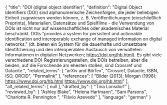 {
    "title": "DOI (digital object identifier)",
    "definition": "Digital Object Identifiers (DOI) sind alphanumerische Zeichenfolgen, die jeder beliebigen Einheit zugewiesen werden können, z. B. Veröffentlichungen (einschließlich Preprints), Materialien, Datensätze und Spielfilme - die Verwendung von DOIs ist nicht nur auf wissenschaftliches oder akademisches Material beschränkt. DOIs “provides a system for persistent and actionable identification and interoperable exchange of managed information on digital networks.” (dt. bieten ein System für die dauerhafte und umsetzbare Identifizierung und den interoperablen Austausch von verwalteten Informationen in digitalen Netzwerken; https://doi.org/hb.html). Es gibt viele verschiedene DOI-Registrierungsstellen, die DOIs betreiben, aber die beiden, auf die Forschende am ehesten stoßen, sind Crossref und Datacite.",
    "related_terms": [
        "arXiv and BibTex",
        "Crossref, Datacite, ISBN, ISO, ORCID",
        "Permalink"
    ],
    "references": [
        "Bilder (2013); Morgan (1998);  https://www.doi.org/hb.html https://www.doi.org/hb.html"
    ],
    "alt_related_terms": [
        null
    ],
    "drafted_by": [
        "Tina Lonsdorf"
    ],
    "reviewed_by": [
        "Ashley Blake",
        "Helena Hartmann",
        "Sam Parsons",
        "Charlotte R. Pennington ",
        "Flávio Azevedo"
    ],
    "language": "german"
}